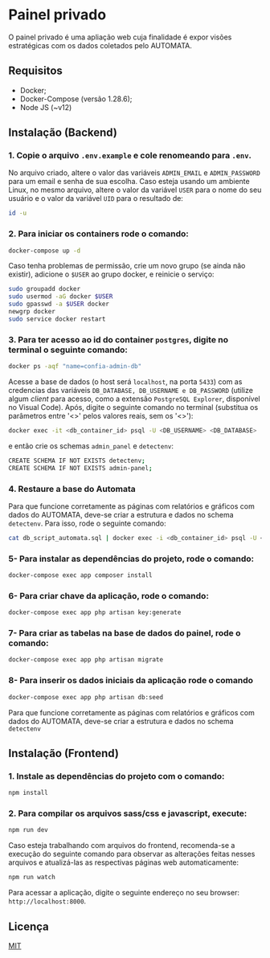 # Painel privado

O painel privado é uma apliação web cuja finalidade é expor visões estratégicas com os dados coletados pelo AUTOMATA.

## Requisitos
 
 - Docker;
 - Docker-Compose (versão 1.28.6);
 - Node JS (~v12)

## Instalação (Backend)

### 1. Copie o arquivo `.env.example` e cole renomeando para `.env`.

No arquivo criado, altere o valor das variáveis `ADMIN_EMAIL` e `ADMIN_PASSWORD` para um email e senha de sua escolha. Caso esteja usando um ambiente Linux, no mesmo arquivo, altere o valor da variável `USER` para o nome do seu usuário e o valor da variável
`UID` para o resultado de:

```bash
id -u
```

### 2. Para iniciar os containers rode o comando:

```bash
docker-compose up -d
```

Caso tenha problemas de permissão, crie um novo grupo (se ainda não existir), adicione o `$USER` ao grupo docker, e reinicie o serviço:

```bash
sudo groupadd docker
sudo usermod -aG docker $USER
sudo gpasswd -a $USER docker
newgrp docker
sudo service docker restart
```

### 3. Para ter acesso ao id do container `postgres`, digite no terminal o seguinte comando:  

```bash
docker ps -aqf "name=confia-admin-db"
```

Acesse a base de dados (o host será ``localhost``, na porta `5433`) com as credencias das variáveis ``DB_DATABASE, DB_USERNAME e DB_PASSWORD`` (utilize algum *client* para acesso, como a extensão `PostgreSQL Explorer`, disponível no Visual Code). Após, digite o seguinte comando no terminal (substitua os parâmetros entre '<>' pelos valores reais, sem os '<>'):

```bash
docker exec -it <db_container_id> psql -U <DB_USERNAME> <DB_DATABASE>
```
e então crie os schemas ``admin_panel`` e ``detectenv``:

```bash
CREATE SCHEMA IF NOT EXISTS detectenv;
CREATE SCHEMA IF NOT EXISTS admin-panel;
```

### 4. Restaure a base do Automata

Para que funcione corretamente as páginas com relatórios e gráficos com dados do AUTOMATA, deve-se criar a estrutura e dados no schema ``detectenv``. Para isso, rode o seguinte comando:

```bash
cat db_script_automata.sql | docker exec -i <db_container_id> psql -U <DB_USERNAME> <DB_DATABASE>
```

### 5- Para instalar as dependências do projeto, rode o comando:
```bash
docker-compose exec app composer install
```
### 6- Para criar chave da aplicação, rode o comando:
```bash
docker-compose exec app php artisan key:generate
```  
### 7- Para criar as tabelas na base de dados do painel, rode o comando:
```bash
docker-compose exec app php artisan migrate
```
### 8- Para inserir os dados iniciais da aplicação rode o comando
```bash
docker-compose exec app php artisan db:seed
```

Para que funcione corretamente as páginas com relatórios e gráficos com dados do AUTOMATA,
deve-se criar a estrutura e dados no schema ``detectenv``


## Instalação (Frontend)

### 1. Instale as dependências do projeto com o comando:

```bash
npm install
```

### 2. Para compilar os arquivos sass/css e javascript, execute:
```bash
npm run dev
```

Caso esteja trabalhando com arquivos do frontend, recomenda-se  a execução do seguinte comando para observar as alterações feitas nesses arquivos e atualizá-las as respectivas páginas web automaticamente:

```bash
npm run watch
```

Para acessar a aplicação, digite o seguinte endereço no seu browser: ``http://localhost:8000``.

## Licença
[MIT](https://choosealicense.com/licenses/mit/)
